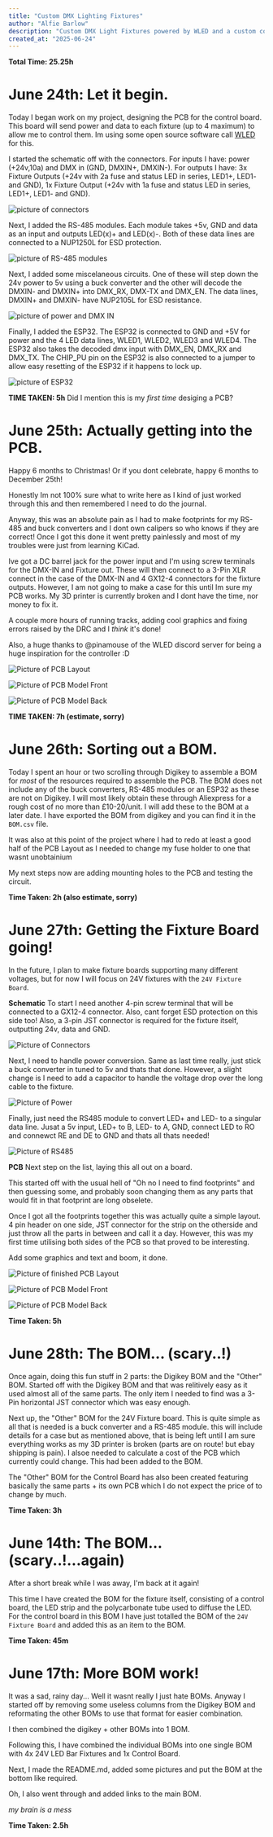 ```yaml
---
title: "Custom DMX Lighting Fixtures"
author: "Alfie Barlow"
description: "Custom DMX Light Fixtures powered by WLED and a custom controller."
created_at: "2025-06-24"
---
```


**Total Time: 25.25h**

# June 24th: Let it begin.
Today I began work on my project, designing the PCB for the control board. This board will send power and data to each fixture (up to 4 maximum) to allow me to control them. Im using some open source software call [WLED](https://kno.wled.ge/) for this.

I started the schematic off with the connectors. For inputs I have: power (+24v,10a) and DMX in (GND, DMXIN+, DMXIN-). For outputs I have: 3x Fixture Outputs (+24v with 2a fuse and status LED in series, LED1+, LED1- and GND), 1x Fixture Output (+24v with 1a fuse and status LED in series, LED1+, LED1- and GND).

![picture of connectors](./Images/connectors.png)

Next, I added the RS-485 modules. Each module takes +5v, GND and data as an input and outputs LED(x)+ and LED(x)-. Both of these data lines are connected to a NUP1250L for ESD protection.

![picture of RS-485 modules](./Images/RS-485.png)

Next, I added some miscelaneous circuits. One of these will step down the 24v power to 5v using a buck converter and the other will decode the DMXIN- and DMXIN+ into DMX_RX, DMX-TX and DMX_EN. The data lines, DMXIN+ and DMXIN- have NUP2105L for ESD resistance.

![picture of power and DMX IN](./Images/misc.png)

Finally, I added the ESP32. The ESP32 is connected to GND and +5V for power and the 4 LED data lines, WLED1, WLED2, WLED3 and WLED4. The ESP32 also takes the decoded dmx input with DMX_EN, DMX_RX and DMX_TX. The CHIP_PU pin on the ESP32 is also connected to a jumper to allow easy resetting of the ESP32 if it happens to lock up.

![picture of ESP32](./Images/ESP32.png)

**TIME TAKEN: 5h** Did I mention this is my *first time* desiging a PCB?

# June 25th: Actually getting into the PCB.
Happy 6 months to Christmas! Or if you dont celebrate, happy 6 months to December 25th!

Honestly Im not 100% sure what to write here as I kind of just worked through this and then remembered I need to do the journal.

Anyway, this was an absolute pain as I had to make footprints for my RS-485 and buck converters and I dont own calipers so who knows if they are correct! Once I got this done it went pretty painlessly and most of my troubles were just from learning KiCad.

Ive got a DC barrel jack for the power input and I'm using screw terminals for the DMX-IN and Fixture out. These will then connect to a 3-Pin XLR connect in the case of the DMX-IN and 4 GX12-4 connectors for the fixture outputs. However, I am not going to make a case for this until Im sure my PCB works. My 3D printer is currently broken and I dont have the time, nor money to fix it.

A couple more hours of running tracks, adding cool graphics and fixing errors raised by the DRC and I *think* it's done!

Also, a huge thanks to @pinamouse of the WLED discord server for being a huge inspiration for the controller :D

![Picture of PCB Layout](./Images/PCB-Layout.png)

![Picture of PCB Model Front](./Images/PCB-Model-Front.png)

![Picture of PCB Model Back](./Images/PCB-Model-Back.png)

**TIME TAKEN: 7h (estimate, sorry)**

# June 26th: Sorting out a BOM.
Today I spent an hour or two scrolling through Digikey to assemble a BOM for *most* of the resources required to assemble the PCB. The BOM does not include any of the buck converters, RS-485 modules or an ESP32 as these are not on Digikey. I will most likely obtain these through Aliexpress for a rough cost of no more than £10-20/unit. I will add these to the BOM at a later date. I have exported the BOM from digikey and you can find it in the `BOM.csv` file.

It was also at this point of the project where I had to redo at least a good half of the PCB Layout as I needed to change my fuse holder to one that wasnt unobtainium

My next steps now are adding mounting holes to the PCB and testing the circuit.

**Time Taken: 2h (also estimate, sorry)**

# June 27th: Getting the Fixture Board going!
In the future, I plan to make fixture boards supporting many different voltages, but for now I will focus on 24V fixtures with the `24V Fixture Board`.


__Schematic__
To start I need another 4-pin screw terminal that will be connected to a GX12-4 connector. Also, cant forget ESD protection on this side too! Also, a 3-pin JST connector is required for the fixture itself, outputting 24v, data and GND.

![Picture of Connectors](./Images/24F-Connectors.png)

Next, I need to handle power conversion. Same as last time really, just stick a buck converter in tuned to 5v and thats that done. However, a slight change is I need to add a capacitor to handle the voltage drop over the long cable to the fixture.

![Picture of Power](./Images/24F-Power.png)

Finally, just need the RS485 module to convert LED+ and LED- to a singular data line. Jusat a 5v input, LED+ to B, LED- to A, GND, connect LED to RO and connewct RE and DE to GND and thats all thats needed!

![Picture of RS485](./Images/24F-RS485.png)

__PCB__
Next step on the list, laying this all out on a board.

This started off with the usual hell of "Oh no I need to find footprints" and then guessing some, and probably soon changing them as any parts that would fit in that footprint are long obselete.

Once I got all the footprints together this was actually quite a simple layout. 4 pin header on one side, JST connector for the strip on the otherside and just throw all the parts in between and call it a day. However, this was my first time utilising both sides of the PCB so that proved to be interesting.

Add some graphics and text and boom, it done.

![Picture of finished PCB Layout](./Images/24F-PCB-Layout.png)

![Picture of PCB Model Front](./Images/24F-PCB-Model-Front.png)

![Picture of PCB Model Back](./Images/24F-PCB-Model-Back.png)

**Time Taken: 5h**

# June 28th: The BOM... (scary..!)
Once again, doing this fun stuff in 2 parts: the Digikey BOM and the "Other" BOM. Started off with the Digikey BOM and that was relitively easy as it used almost all of the same parts. The only item I needed to find was a 3-Pin horizontal JST connector which was easy enough.

Next up, the "Other" BOM for the 24V Fixture board. This is quite simple as all that is needed is a buck converter and a RS-485 module. this will include details for a case but as mentioned above, that is being left until I am sure everything works as my 3D printer is broken (parts are on route! but ebay shipping is pain). I alsoe needed to calculate a cost of the PCB which currently could change. This had been added to the BOM.

The "Other" BOM for the Control Board has also been created featuring basically the same parts + its own PCB which I do not expect the price of to change by much.

**Time Taken: 3h**

# June 14th: The BOM... (scary..!...again)
After a short break while I was away, I'm back at it again!

This time I have created the BOM for the fixture itself, consisting of a control board, the LED strip and the polycarbonate tube used to diffuse the LED. For the control board in this BOM I have just totalled the BOM of the `24V Fixture Board` and added this as an item to the BOM. 

**Time Taken: 45m**

# June 17th: More BOM work!
It was a sad, rainy day... Well it wasnt really I just hate BOMs. Anyway I started off by removing some useless columns from the Digikey BOM and reformating the other BOMs to use that format for easier combination. 

I then combined the digikey + other BOMs into 1 BOM.

Following this, I have combined the individual BOMs into one single BOM with 4x 24V LED Bar Fixtures and 1x Control Board.

Next, I made the README.md, added some pictures and put the BOM at the bottom like required.

Oh, I also went through and added links to the main BOM.

*my brain is a mess*

**Time Taken: 2.5h**
